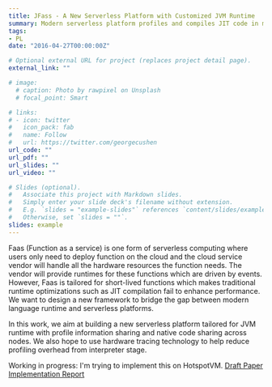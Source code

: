 ```yaml
---
title: JFass - A New Serverless Platform with Customized JVM Runtime
summary: Modern serverless platform profiles and compiles JIT code in multiple nodes. In this work, we are trying to share runtime profiles and JIT-compiled code in different nodes to accelerate serverless function execution. (click for more details)
tags:
- PL
date: "2016-04-27T00:00:00Z"

# Optional external URL for project (replaces project detail page).
external_link: ""

# image:
  # caption: Photo by rawpixel on Unsplash
  # focal_point: Smart

# links:
# - icon: twitter
#   icon_pack: fab
#   name: Follow
#   url: https://twitter.com/georgecushen
url_code: ""
url_pdf: ""
url_slides: ""
url_video: ""

# Slides (optional).
#   Associate this project with Markdown slides.
#   Simply enter your slide deck's filename without extension.
#   E.g. `slides = "example-slides"` references `content/slides/example-slides.md`.
#   Otherwise, set `slides = ""`.
slides: example
---
```


Faas (Function as a service) is one form of serverless computing where users only need to deploy function on the cloud and the cloud service vendor will handle all the hardware resources the function needs. The vendor will provide runtimes for these functions which are driven by events. However, Faas is tailored for short-lived functions which makes traditional runtime optimizations such as JIT compilation fail to enhance performance. We want to design a new framework to bridge the gap between modern language runtime and serverless platforms.

In this work, we aim at building a new serverless platform tailored for JVM runtime with profile information sharing and native code sharing across nodes. We also hope to use hardware tracing technology to help reduce profiling overhead from interpreter stage.

Working in progress: I'm trying to implement this on HotspotVM. [Draft Paper](/homepage-academic/uploads/draft.pdf) [Implementation Report](/homepage-academic/uploads/JITRelocation.pdf)
